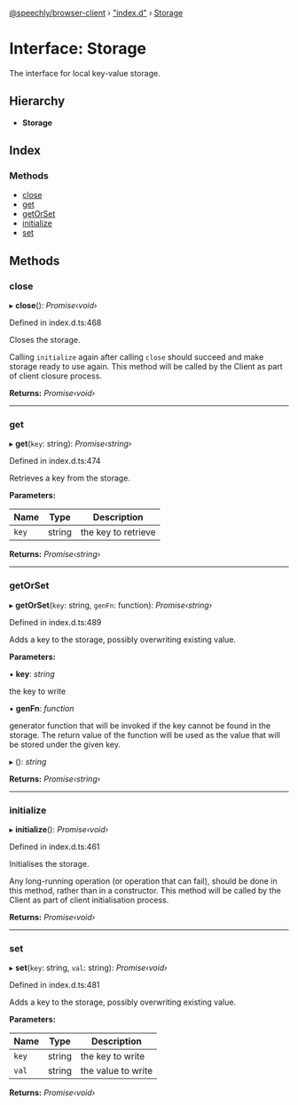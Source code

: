 [@speechly/browser-client](../README.md) › ["index.d"](../modules/_index_d_.md) › [Storage](_index_d_.storage.md)

# Interface: Storage

The interface for local key-value storage.

## Hierarchy

* **Storage**

## Index

### Methods

* [close](_index_d_.storage.md#close)
* [get](_index_d_.storage.md#get)
* [getOrSet](_index_d_.storage.md#getorset)
* [initialize](_index_d_.storage.md#initialize)
* [set](_index_d_.storage.md#set)

## Methods

###  close

▸ **close**(): *Promise‹void›*

Defined in index.d.ts:468

Closes the storage.

Calling `initialize` again after calling `close` should succeed and make storage ready to use again.
This method will be called by the Client as part of client closure process.

**Returns:** *Promise‹void›*

___

###  get

▸ **get**(`key`: string): *Promise‹string›*

Defined in index.d.ts:474

Retrieves a key from the storage.

**Parameters:**

Name | Type | Description |
------ | ------ | ------ |
`key` | string | the key to retrieve  |

**Returns:** *Promise‹string›*

___

###  getOrSet

▸ **getOrSet**(`key`: string, `genFn`: function): *Promise‹string›*

Defined in index.d.ts:489

Adds a key to the storage, possibly overwriting existing value.

**Parameters:**

▪ **key**: *string*

the key to write

▪ **genFn**: *function*

generator function that will be invoked if the key cannot be found in the storage.
The return value of the function will be used as the value that will be stored under the given key.

▸ (): *string*

**Returns:** *Promise‹string›*

___

###  initialize

▸ **initialize**(): *Promise‹void›*

Defined in index.d.ts:461

Initialises the storage.

Any long-running operation (or operation that can fail), should be done in this method,
rather than in a constructor.
This method will be called by the Client as part of client initialisation process.

**Returns:** *Promise‹void›*

___

###  set

▸ **set**(`key`: string, `val`: string): *Promise‹void›*

Defined in index.d.ts:481

Adds a key to the storage, possibly overwriting existing value.

**Parameters:**

Name | Type | Description |
------ | ------ | ------ |
`key` | string | the key to write |
`val` | string | the value to write  |

**Returns:** *Promise‹void›*
